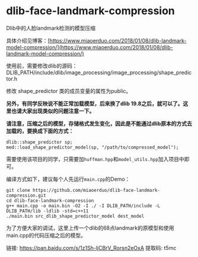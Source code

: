 # dlib-face-landmark-compression

Dlib中的人脸landmark检测的模型压缩

具体介绍见博客：[https://www.miaoerduo.com/2018/01/08/dlib-landmark-model-compression/](https://www.miaoerduo.com/2018/01/08/dlib-landmark-model-compression/)

使用前，需要修改dlib的源码：
DLIB_PATH/include/dlib/image_processing/image_processing/shape_predictor.h

修改 shape_predictor 类的成员变量的属性为public。

**另外，有同学反映说不能正常加载模型，后来换了dlib 19.8之后，就可以了。这里也请大家出现类似的问题注意一下。**

**请注意，压缩之后的模型，存储格式发生变化，因此是不能通过dlib原本的方式去加载的，要换成下面的方式：**

```
dlib::shape_predictor sp;
med::load_shape_predictor_model(sp, "/path/to/compressed_model");
```

需要使用该项目的同学，只需要加`huffman.hpp`和`model_utils.hpp`加入项目中即可。

编译方式如下，建议每个人先运行`main.cpp`的Demo：

```
git clone https://github.com/miaoerduo/dlib-face-landmark-compression.git
cd dlib-face-landmark-compression
g++ main.cpp -o main.bin -O2 -I ./ -I DLIB_PATH/include -L DLIB_PATH/lib -ldlib -std=c++11
./main.bin src_dlib_shape_predictor_model dest_model
```

为了方便大家的调试，这里上传一个dlib的68点landmark的原模型和使用main.cpp的代码压缩之后的模型。

链接: https://pan.baidu.com/s/1z1Sh-ljCBrV_Rorsn2eOxA 提取码: t5mc
